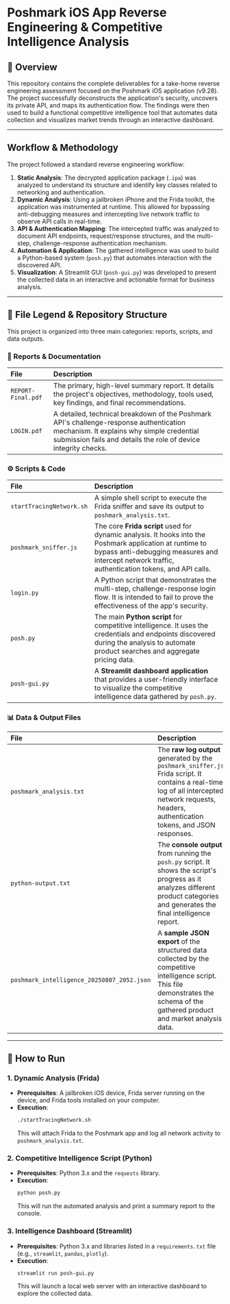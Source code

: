 # Poshmark iOS App Reverse Engineering & Competitive Intelligence Analysis

## 📖 Overview

This repository contains the complete deliverables for a take-home reverse engineering assessment focused on the Poshmark iOS application (v9.28). The project successfully deconstructs the application's security, uncovers its private API, and maps its authentication flow. The findings were then used to build a functional competitive intelligence tool that automates data collection and visualizes market trends through an interactive dashboard.

-----

## Workflow & Methodology

The project followed a standard reverse engineering workflow:

1.  **Static Analysis**: The decrypted application package (`.ipa`) was analyzed to understand its structure and identify key classes related to networking and authentication.
2.  **Dynamic Analysis**: Using a jailbroken iPhone and the Frida toolkit, the application was instrumented at runtime. This allowed for bypassing anti-debugging measures and intercepting live network traffic to observe API calls in real-time.
3.  **API & Authentication Mapping**: The intercepted traffic was analyzed to document API endpoints, request/response structures, and the multi-step, challenge-response authentication mechanism.
4.  **Automation & Application**: The gathered intelligence was used to build a Python-based system (`posh.py`) that automates interaction with the discovered API.
5.  **Visualization**: A Streamlit GUI (`posh-gui.py`) was developed to present the collected data in an interactive and actionable format for business analysis.

-----

## 📂 File Legend & Repository Structure

This project is organized into three main categories: reports, scripts, and data outputs.

### 📜 Reports & Documentation

| File | Description |
| :--- | :--- |
| `REPORT-Final.pdf` | The primary, high-level summary report. It details the project's objectives, methodology, tools used, key findings, and final recommendations. |
| `LOGIN.pdf` | A detailed, technical breakdown of the Poshmark API's challenge-response authentication mechanism. It explains why simple credential submission fails and details the role of device integrity checks. |

### ⚙️ Scripts & Code

| File | Description |
| :--- | :--- |
| `startTracingNetwork.sh` | A simple shell script to execute the Frida sniffer and save its output to `poshmark_analysis.txt`. |
| `poshmark_sniffer.js` | The core **Frida script** used for dynamic analysis. It hooks into the Poshmark application at runtime to bypass anti-debugging measures and intercept network traffic, authentication tokens, and API calls. |
| `login.py` | A Python script that demonstrates the multi-step, challenge-response login flow. It is intended to fail to prove the effectiveness of the app's security. |
| `posh.py` | The main **Python script** for competitive intelligence. It uses the credentials and endpoints discovered during the analysis to automate product searches and aggregate pricing data. |
| `posh-gui.py` | A **Streamlit dashboard application** that provides a user-friendly interface to visualize the competitive intelligence data gathered by `posh.py`. |

### 📊 Data & Output Files

| File | Description |
| :--- | :--- |
| `poshmark_analysis.txt` | The **raw log output** generated by the `poshmark_sniffer.js` Frida script. It contains a real-time log of all intercepted network requests, headers, authentication tokens, and JSON responses. |
| `python-output.txt` | The **console output** from running the `posh.py` script. It shows the script's progress as it analyzes different product categories and generates the final intelligence report. |
| `poshmark_intelligence_20250807_2052.json` | A **sample JSON export** of the structured data collected by the competitive intelligence script. This file demonstrates the schema of the gathered product and market analysis data. |

-----

## 🚀 How to Run

### 1\. Dynamic Analysis (Frida)

  * **Prerequisites**: A jailbroken iOS device, Frida server running on the device, and Frida tools installed on your computer.
  * **Execution**:
    ```bash
    ./startTracingNetwork.sh
    ```
    This will attach Frida to the Poshmark app and log all network activity to `poshmark_analysis.txt`.

### 2\. Competitive Intelligence Script (Python)

  * **Prerequisites**: Python 3.x and the `requests` library.
  * **Execution**:
    ```bash
    python posh.py
    ```
    This will run the automated analysis and print a summary report to the console.

### 3\. Intelligence Dashboard (Streamlit)

  * **Prerequisites**: Python 3.x and libraries listed in a `requirements.txt` file (e.g., `streamlit`, `pandas`, `plotly`).
  * **Execution**:
    ```bash
    streamlit run posh-gui.py
    ```
    This will launch a local web server with an interactive dashboard to explore the collected data.